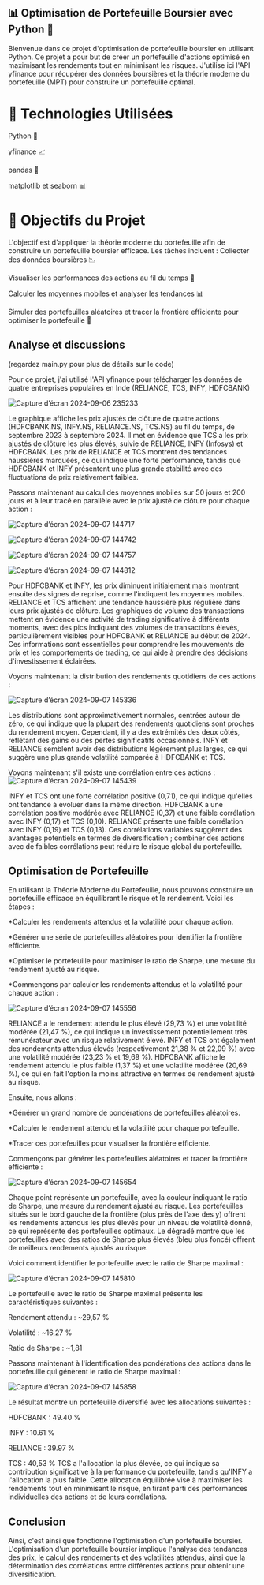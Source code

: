 ## 📊 Optimisation de Portefeuille Boursier avec Python 🐍
Bienvenue dans ce projet d'optimisation de portefeuille boursier en utilisant Python. Ce projet a pour but de créer un portefeuille d'actions optimisé en maximisant les rendements tout en minimisant les risques. J'utilise ici l'API yfinance pour récupérer des données boursières et la théorie moderne du portefeuille (MPT) pour construire un portefeuille optimal.

# 🔧 Technologies Utilisées
Python 🐍

yfinance 📈

pandas 🐼

matplotlib et seaborn 📊
# 🚀 Objectifs du Projet
L'objectif est d'appliquer la théorie moderne du portefeuille afin de construire un portefeuille boursier efficace. Les tâches incluent :
Collecter des données boursières 📉

Visualiser les performances des actions au fil du temps 📆

Calculer les moyennes mobiles et analyser les tendances 📊 

Simuler des portefeuilles aléatoires et tracer la frontière efficiente pour optimiser le portefeuille 🎯
## Analyse et discussions
(regardez main.py pour plus de détails sur le code) 


Pour ce projet, j'ai utilisé l'API yfinance pour télécharger les données de quatre entreprises populaires en Inde (RELIANCE, TCS, INFY, HDFCBANK)

![Capture d’écran 2024-09-06 235233](https://github.com/user-attachments/assets/3eeb48ad-16ab-47aa-8fae-897cf7be5b5c)


Le graphique affiche les prix ajustés de clôture de quatre actions (HDFCBANK.NS, INFY.NS, RELIANCE.NS, TCS.NS) au fil du temps, de septembre 2023 à septembre 2024. Il met en évidence que TCS a les prix ajustés de clôture les plus élevés, suivie de RELIANCE, INFY (Infosys) et HDFCBANK. Les prix de RELIANCE et TCS montrent des tendances haussières marquées, ce qui indique une forte performance, tandis que HDFCBANK et INFY présentent une plus grande stabilité avec des fluctuations de prix relativement faibles.

Passons maintenant au calcul des moyennes mobiles sur 50 jours et 200 jours et à leur tracé en parallèle avec le prix ajusté de clôture pour chaque action :




![Capture d’écran 2024-09-07 144717](https://github.com/user-attachments/assets/7f967bc3-3685-41ae-88dd-fe9f458d2de0)






![Capture d’écran 2024-09-07 144742](https://github.com/user-attachments/assets/48c3f04e-c931-4ba4-813d-d2756e1a7194)


![Capture d’écran 2024-09-07 144757](https://github.com/user-attachments/assets/7dc11981-6f75-438d-ad4b-bbb2e6a3d929)




![Capture d’écran 2024-09-07 144812](https://github.com/user-attachments/assets/71b945de-8daf-4663-af50-2f579da8a9ae)

Pour HDFCBANK et INFY, les prix diminuent initialement mais montrent ensuite des signes de reprise, comme l'indiquent les moyennes mobiles. RELIANCE et TCS affichent une tendance haussière plus régulière dans leurs prix ajustés de clôture. Les graphiques de volume des transactions mettent en évidence une activité de trading significative à différents moments, avec des pics indiquant des volumes de transactions élevés, particulièrement visibles pour HDFCBANK et RELIANCE au début de 2024. Ces informations sont essentielles pour comprendre les mouvements de prix et les comportements de trading, ce qui aide à prendre des décisions d'investissement éclairées.

Voyons maintenant la distribution des rendements quotidiens de ces actions :

![Capture d’écran 2024-09-07 145336](https://github.com/user-attachments/assets/1e7ccff6-63d0-455a-adce-f78161e99cec)

Les distributions sont approximativement normales, centrées autour de zéro, ce qui indique que la plupart des rendements quotidiens sont proches du rendement moyen. Cependant, il y a des extrémités des deux côtés, reflétant des gains ou des pertes significatifs occasionnels. INFY et RELIANCE semblent avoir des distributions légèrement plus larges, ce qui suggère une plus grande volatilité comparée à HDFCBANK et TCS.

Voyons maintenant s'il existe une corrélation entre ces actions :
![Capture d’écran 2024-09-07 145439](https://github.com/user-attachments/assets/5eb5837a-c0ef-465d-bab9-a3092d4aff8a)

INFY et TCS ont une forte corrélation positive (0,71), ce qui indique qu'elles ont tendance à évoluer dans la même direction. HDFCBANK a une corrélation positive modérée avec RELIANCE (0,37) et une faible corrélation avec INFY (0,17) et TCS (0,10). RELIANCE présente une faible corrélation avec INFY (0,19) et TCS (0,13). Ces corrélations variables suggèrent des avantages potentiels en termes de diversification ; combiner des actions avec de faibles corrélations peut réduire le risque global du portefeuille.

## Optimisation de Portefeuille
En utilisant la Théorie Moderne du Portefeuille, nous pouvons construire un portefeuille efficace en équilibrant le risque et le rendement. Voici les étapes :

  *Calculer les rendements attendus et la volatilité pour chaque action.

  *Générer une série de portefeuilles aléatoires pour identifier la frontière efficiente.

  *Optimiser le portefeuille pour maximiser le ratio de Sharpe, une mesure du rendement ajusté au risque.

  *Commençons par calculer les rendements attendus et la volatilité pour chaque action :

![Capture d’écran 2024-09-07 145556](https://github.com/user-attachments/assets/0f096baa-f841-46fe-a196-e700f9e89872)

RELIANCE a le rendement attendu le plus élevé (29,73 %) et une volatilité modérée (21,47 %), ce qui indique un investissement potentiellement très rémunérateur avec un risque relativement élevé. INFY et TCS ont également des rendements attendus élevés (respectivement 21,38 % et 22,09 %) avec une volatilité modérée (23,23 % et 19,69 %). HDFCBANK affiche le rendement attendu le plus faible (1,37 %) et une volatilité modérée (20,69 %), ce qui en fait l'option la moins attractive en termes de rendement ajusté au risque.

Ensuite, nous allons :

  *Générer un grand nombre de pondérations de portefeuilles aléatoires.

  *Calculer le rendement attendu et la volatilité pour chaque portefeuille.

  *Tracer ces portefeuilles pour visualiser la frontière efficiente.

Commençons par générer les portefeuilles aléatoires et tracer la frontière efficiente :

![Capture d’écran 2024-09-07 145654](https://github.com/user-attachments/assets/dc2b7e2f-bbc9-4374-9156-bf174242abe4)

Chaque point représente un portefeuille, avec la couleur indiquant le ratio de Sharpe, une mesure du rendement ajusté au risque. Les portefeuilles situés sur le bord gauche de la frontière (plus près de l'axe des y) offrent les rendements attendus les plus élevés pour un niveau de volatilité donné, ce qui représente des portefeuilles optimaux. Le dégradé montre que les portefeuilles avec des ratios de Sharpe plus élevés (bleu plus foncé) offrent de meilleurs rendements ajustés au risque.

Voici comment identifier le portefeuille avec le ratio de Sharpe maximal :

![Capture d’écran 2024-09-07 145810](https://github.com/user-attachments/assets/3a3d2d11-f7d2-4d1e-becd-cc6d97ce293f)

Le portefeuille avec le ratio de Sharpe maximal présente les caractéristiques suivantes :

  Rendement attendu : ~29,57 %
  
  Volatilité : ~16,27 %
  
  Ratio de Sharpe : ~1,81
  
Passons maintenant à l'identification des pondérations des actions dans le portefeuille qui génèrent le ratio de Sharpe maximal :

![Capture d’écran 2024-09-07 145858](https://github.com/user-attachments/assets/83c25ea5-b991-4187-b421-4d03b02412e0)

Le résultat montre un portefeuille diversifié avec les allocations suivantes :

  HDFCBANK : 49.40 %
  
  INFY : 10.61 %
  
  RELIANCE : 39.97 %
  
  TCS : 40,53 %
TCS a l'allocation la plus élevée, ce qui indique sa contribution significative à la performance du portefeuille, tandis qu'INFY a l'allocation la plus faible. Cette allocation équilibrée vise à maximiser les rendements tout en minimisant le risque, en tirant parti des performances individuelles des actions et de leurs corrélations.

## Conclusion
Ainsi, c'est ainsi que fonctionne l'optimisation d'un portefeuille boursier. L'optimisation d'un portefeuille boursier implique l'analyse des tendances des prix, le calcul des rendements et des volatilités attendus, ainsi que la détermination des corrélations entre différentes actions pour obtenir une diversification.




























